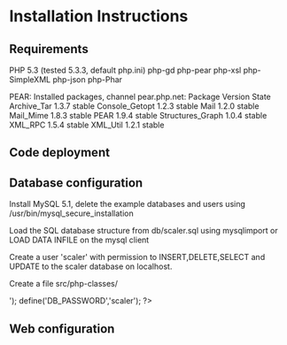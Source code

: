 Installation Instructions
===================

Requirements
-------------
PHP 5.3 (tested 5.3.3, default php.ini)
php-gd
php-pear
php-xsl
php-SimpleXML
php-json
php-Phar

PEAR:
Installed packages, channel pear.php.net:
Package          Version State
Archive_Tar      1.3.7   stable
Console_Getopt   1.2.3   stable
Mail             1.2.0   stable
Mail_Mime        1.8.3   stable
PEAR             1.9.4   stable
Structures_Graph 1.0.4   stable
XML_RPC          1.5.4   stable
XML_Util         1.2.1   stable



Code deployment
-------------

Database configuration
-------------

Install MySQL 5.1, delete the example databases and users using /usr/bin/mysql_secure_installation


Load the SQL database structure from db/scaler.sql using mysqlimport or LOAD DATA INFILE on the mysql client

Create a user 'scaler' with permission to INSERT,DELETE,SELECT and UPDATE to the scaler database on localhost.


Create a file src/php-classes/

<?php
define('DB_HOST','localhost');
define('DB_USERNAME','<password>');
define('DB_PASSWORD','scaler');
?>

Web configuration
------------
